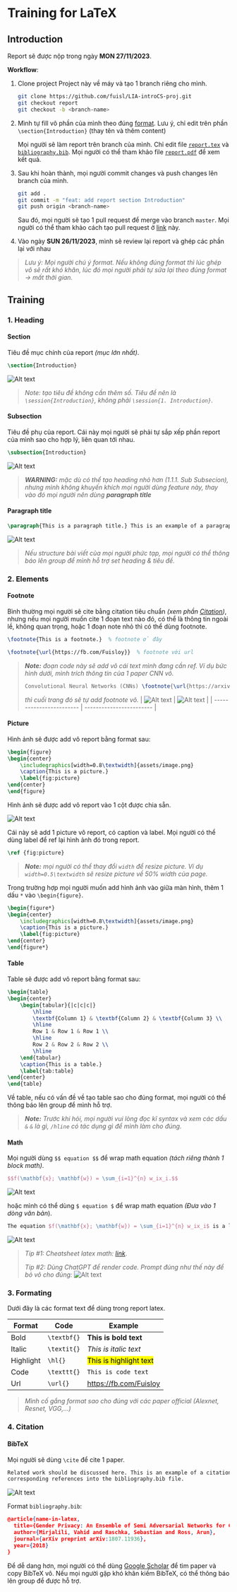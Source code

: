 # Training for LaTeX

## Introduction

Report sẽ được nộp trong ngày **MON 27/11/2023**.

**Workflow**:

1. Clone project Project này về máy và tạo 1 branch riêng cho mình.

    ```bash
    git clone https://github.com/fuisl/LIA-introCS-proj.git
    git checkout report
    git checkout -b <branch-name>
    ```

2. Mình tự fill vô phần của mình theo đúng [format](#training). Lưu ý, chỉ edit trên phần `\section{Introduction}` (thay tên và thêm content)

    Mọi người sẽ làm report trên branch của mình. Chỉ edit file [`report.tex`](report.tex) và [`bibliography.bib`](bibliography.bib). Mọi người có thể tham khảo file [`report.pdf`](report.pdf) để xem kết quả.

3. Sau khi hoàn thành, mọi người commit changes và push changes lên branch của mình.

    ```bash
    git add .
    git commit -m "feat: add report section Introduction"
    git push origin <branch-name>
    ```

    Sau đó, mọi người sẽ tạo 1 pull request để merge vào branch `master`. Mọi người có thể tham khảo cách tạo pull request ở [link](https://docs.github.com/en/github/collaborating-with-issues-and-pull-requests/creating-a-pull-request) này.

4. Vào ngày **SUN 26/11/2023**, mình sẽ review lại report và ghép các phần lại với nhau

> *Lưu ý: Mọi người chú ý format. Nếu không đúng format thì lúc ghép vô sẽ rất khó khăn, lúc đó mọi người phải tự sửa lại theo đúng format -> mất thời gian.*

## Training

### 1. Heading

#### Section

Tiêu đề mục chính của report *(mục lớn nhất)*.

```latex
\section{Introduction}
```

![Alt text](assets/image-1.png)

> *Note: tạo tiêu đề không cần thêm số. Tiêu đề nên là `\session{Introduction}`, không phải `\session{1. Introduction}`.*

#### Subsection

Tiêu đề phụ của report. Cái này mọi người sẽ phải tự sắp xếp phần report của mình sao cho hợp lý, liên quan tới nhau.

```latex
\subsection{Introduction}
```

![Alt text](assets/image-2.png)

> ***WARNING:** mặc dù có thể tạo heading nhỏ hơn (1.1.1. Sub Subsecion), nhưng mình không khuyến khích mọi người dùng feature này, thay vào đó mọi người nên dùng **paragraph title***

#### Paragraph title

```latex
\paragraph{This is a paragraph title.} This is an example of a paragraph
```

![Alt text](assets/image-3.png)

> *Nếu structure bài viết của mọi người phức tạp, mọi người có thể thông báo lên group để mình hỗ trợ set heading & tiêu đề.*

### 2. Elements

#### Footnote

Bình thường mọi người sẽ cite bằng citation tiêu chuẩn *(xem phần [Citation](#4-citation))*, nhưng nếu mọi người muốn cite 1 đoạn text nào đó, có thể là thông tin ngoài lề, không quan trọng, hoặc 1 đoạn note nhỏ thì có thể dùng footnote.

```latex
\footnote{This is a footnote.}  % footnote ở đây

\footnote{\url{https://fb.com/Fuisloy}}  % footnote với url
```

> ***Note:** đoạn code này sẽ add vô cái text mình đang cần ref. Ví dụ bức hình dưới, mình trích thông tin của 1 paper CNN vô.*
>
> ```latex
> Convolutional Neural Networks (CNNs) \footnote{\url{https://arxiv.org/pdf/1511.08458.pdf}} have garnered particular attention and proven to be a pivotal model.
> ```
>
> *thì cuối trang đó sẽ tự add footnote vô.*
> | ![Alt text](assets/image-4.png) | ![Alt text](assets/image-5.png) |
> | ------------------------ | ------------------------ |

#### Picture

Hình ảnh sẽ được add vô report bằng format sau:

```latex
\begin{figure}
\begin{center}
    \includegraphics[width=0.8\textwidth]{assets/image.png}
    \caption{This is a picture.}
    \label{fig:picture}
\end{center}
\end{figure}
```

Hình ảnh sẽ được add vô report vào 1 cột được chia sẵn.

![Alt text](assets/image-9.png)

Cái này sẽ add 1 picture vô report, có caption và label. Mọi người có thể dùng label để ref lại hình ảnh đó trong report.

```latex
\ref {fig:picture}
```

> ***Note:** mọi người có thể thay đổi `width` để resize picture. Ví dụ `width=0.5\textwidth` sẽ resize picture về 50% width của page.*

Trong trường hợp mọi người muốn add hình ảnh vào giữa màn hình, thêm 1 dấu `*` vào `\begin{figure}`.

```latex
\begin{figure*}
\begin{center}
    \includegraphics[width=0.8\textwidth]{assets/image.png}
    \caption{This is a picture.}
    \label{fig:picture}
\end{center}
\end{figure*}
```

#### Table

Table sẽ được add vô report bằng format sau:

```latex
\begin{table}
\begin{center}
    \begin{tabular}{|c|c|c|}
        \hline
        \textbf{Column 1} & \textbf{Column 2} & \textbf{Column 3} \\
        \hline
        Row 1 & Row 1 & Row 1 \\
        \hline
        Row 2 & Row 2 & Row 2 \\
        \hline
    \end{tabular}
    \caption{This is a table.}
    \label{tab:table}
\end{center}
\end{table}
```

Về table, nếu có vấn đề về tạo table sao cho đúng format, mọi người có thể thông báo lên group để mình hỗ trợ.

> ***Note:** Trước khi hỏi, mọi người vui lòng đọc kĩ syntax và xem các dấu `&` `&` là gì, `/hline` có tác dụng gì để mình làm cho đúng.*

#### Math

Mọi người dùng `$$ equation $$` để wrap math equation *(tách riêng thành 1 block math)*.

```latex
$$f(\mathbf{x}; \mathbf{w}) = \sum_{i=1}^{n} w_ix_i.$$
```

![Alt text](assets/image-6.png)

hoặc mình có thể dùng `$ equation $` để wrap math equation *(Đưa vào 1 dòng văn bản*).

```latex
The equation $f(\mathbf{x}; \mathbf{w}) = \sum_{i=1}^{n} w_ix_i$ is a linear function.
```

![Alt text](assets/image-7.png)

> *Tip #1: Cheatsheet latex math: [link](https://quickref.me/latex)*.
>
> *Tip #2: Dùng ChatGPT để render code. Prompt đúng như thế này để bỏ vô cho đúng:*
> ![Alt text](assets/image-8.png)

### 3. Formating

Dưới đây là các format text để dùng trong report latex.

|Format|Code|Example|
|------|----|-------|
|Bold|`\textbf{}`|**This is bold text**|
|Italic|`\textit{}`|*This is italic text*|
|Highlight|`\hl{}`|<mark>This is highlight text</mark>|
|Code|`\texttt{}`|`This is code text`|
|Url|`\url{}`|<https://fb.com/Fuisloy>|

> *Mình cố gắng format sao cho đúng với các paper official (Alexnet, Resnet, VGG,...)*

### 4. Citation

#### BibTeX

Mọi người sẽ dùng `\cite` để cite 1 paper.

```latex
Related work should be discussed here. This is an example of a citation \cite{name-in-latex}. To format the citations properly, put the
corresponding references into the bibliography.bib file.
```

![Alt text](assets/image-10.png)

Format `bibliography.bib`:

```json
@article{name-in-latex,
  title={Gender Privacy: An Ensemble of Semi Adversarial Networks for Confounding Arbitrary Gender Classifiers},
  author={Mirjalili, Vahid and Raschka, Sebastian and Ross, Arun},
  journal={arXiv preprint arXiv:1807.11936},
  year={2018}
}
```

Để dễ dang hơn, mọi người có thể dùng [Google Scholar](https://scholar.google.com/) để tìm paper và copy BibTeX vô. Nếu mọi người gặp khó khăn kiếm BibTeX, có thể thông báo lên group để được hỗ trợ.
